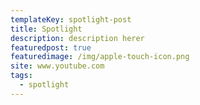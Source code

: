 ```yaml
---
templateKey: spotlight-post
title: Spotlight
description: description herer
featuredpost: true
featuredimage: /img/apple-touch-icon.png
site: www.youtube.com
tags:
  - spotlight
---
```

